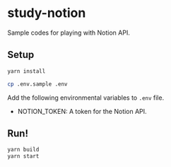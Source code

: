 # study-notion

Sample codes for playing with Notion API.

## Setup

```sh
yarn install
```

```sh
cp .env.sample .env
```

Add the following environmental variables to `.env` file.

- NOTION_TOKEN: A token for the Notion API.

## Run!

```sh
yarn build
yarn start
```
